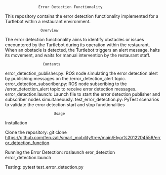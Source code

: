                    Error Detection Functionality

This repository contains the error detection functionality implemented for a Turtlebot within a restaurant environment.

                    Overview

The error detection functionality aims to identify obstacles or issues encountered by the Turtlebot during its operation within the restaurant. When an obstacle is detected, the Turtlebot triggers an alert message, halts its movement, and waits for manual intervention by the restaurant staff.

                     Contents

error_detection_publisher.py: ROS node simulating the error detection alert by publishing messages on the /error_detection_alert topic.
error_detection_subscriber.py: ROS node subscribing to the /error_detection_alert topic to receive error detection messages.
error_detection.launch: Launch file to start the error detection publisher and subscriber nodes simultaneously.
test_error_detection.py: PyTest scenarios to validate the error detection start and stop functionalities

                          Usage

Installation

Clone the repository:
git clone https://github.com/feruzali/smart_mobility/tree/main/Elyor%2012204556/error_detection_function

Running the Error Detection:
roslaunch eror_detection error_detection.launch

Testing:
pytest test_error_detection.py

